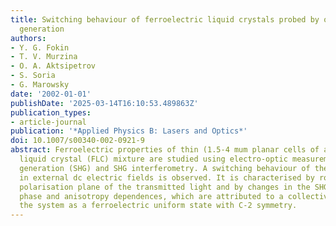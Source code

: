 ```yaml
---
title: Switching behaviour of ferroelectric liquid crystals probed by optical second-harmonic
  generation
authors:
- Y. G. Fokin
- T. V. Murzina
- O. A. Aktsipetrov
- S. Soria
- G. Marowsky
date: '2002-01-01'
publishDate: '2025-03-14T16:10:53.489863Z'
publication_types:
- article-journal
publication: '*Applied Physics B: Lasers and Optics*'
doi: 10.1007/s00340-002-0921-9
abstract: Ferroelectric properties of thin (1.5-4 mum planar cells of a ferroelectric
  liquid crystal (FLC) mixture are studied using electro-optic measurements, second-harmonic
  generation (SHG) and SHG interferometry. A switching behaviour of the FLC cells
  in external dc electric fields is observed. It is characterised by rotation of the
  polarisation plane of the transmitted light and by changes in the SHG intensity,
  phase and anisotropy dependences, which are attributed to a collective motion of
  the system as a ferroelectric uniform state with C-2 symmetry.
---
```

